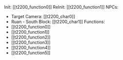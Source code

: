 Init: [[t2200_function0]]
ReInit: [[t2200_function1]]
NPCs:
- Target Camera: [[t2200_char0]]
- Ruan - South Block: [[t2200_char1]]
Functions:
- [[t2200_function0]]
- [[t2200_function1]]
- [[t2200_function2]]
- [[t2200_function3]]
- [[t2200_function4]]
- [[t2200_function5]]
